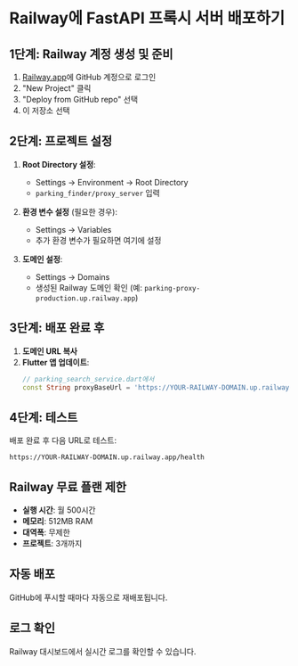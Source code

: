 # Railway에 FastAPI 프록시 서버 배포하기

## 1단계: Railway 계정 생성 및 준비

1. [Railway.app](https://railway.app)에 GitHub 계정으로 로그인
2. "New Project" 클릭
3. "Deploy from GitHub repo" 선택
4. 이 저장소 선택

## 2단계: 프로젝트 설정

1. **Root Directory 설정**:
   - Settings → Environment → Root Directory
   - `parking_finder/proxy_server` 입력

2. **환경 변수 설정** (필요한 경우):
   - Settings → Variables
   - 추가 환경 변수가 필요하면 여기에 설정

3. **도메인 설정**:
   - Settings → Domains
   - 생성된 Railway 도메인 확인 (예: `parking-proxy-production.up.railway.app`)

## 3단계: 배포 완료 후

1. **도메인 URL 복사**
2. **Flutter 앱 업데이트**:
   ```dart
   // parking_search_service.dart에서
   const String proxyBaseUrl = 'https://YOUR-RAILWAY-DOMAIN.up.railway.app';
   ```

## 4단계: 테스트

배포 완료 후 다음 URL로 테스트:
```
https://YOUR-RAILWAY-DOMAIN.up.railway.app/health
```

## Railway 무료 플랜 제한

- **실행 시간**: 월 500시간
- **메모리**: 512MB RAM
- **대역폭**: 무제한
- **프로젝트**: 3개까지

## 자동 배포

GitHub에 푸시할 때마다 자동으로 재배포됩니다.

## 로그 확인

Railway 대시보드에서 실시간 로그를 확인할 수 있습니다.